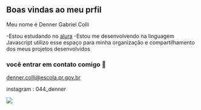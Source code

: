 ## Boas vindas ao meu prfil

Meu nome é Denner Gabriel Colli

-Estou estudando no [alura](https://www.alura.com.br)
-Estou me desenvolvendo na linguagem Javascript
utilizo esse espaço para minha organização e compartilhamento dos meus projetos desenvolvidos

### você entrar em contato comigo 📧

denner.colli@escola.pr.gov.br

instagram : 044_denner

![](https://media.tenor.com/B6XMdxwIOD8AAAAi/pepe-laugh.gif)
